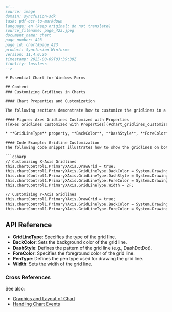 ```html
<!-- 
source: image
domain: syncfusion-sdk
task: pdf-ocr-to-markdown
language: en (keep original; do not translate)
source_filename: page_423.jpeg
document_name: chart
page_number: 423
page_id: chart#page_423
product: Syncfusion Winforms
version: 11.4.0.26
timestamp: 2025-08-09T03:39:38Z
fidelity: lossless
-->

# Essential Chart for Windows Forms

## Content
### Customizing Gridlines in Charts

#### Chart Properties and Customization

The following sections demonstrate how to customize the gridlines in a chart using various properties.

#### Figure: Axes Gridlines Customized with Properties
![Axes Gridlines Customized with Properties](#chart_gridlines_customization)

* **GridLineType** property, **BackColor**, **DashStyle**, **ForeColor**, **PenType**, and **Width** can be specified to customize the gridlines.

#### Code Example: Gridline Customization
The following code snippet illustrates how to show the gridlines on both axes and how to customize them.

```csharp
// Customizing X-Axis Gridlines
this.chartControl1.PrimaryXAxis.DrawGrid = true;
this.chartControl1.PrimaryXAxis.GridLineType.BackColor = System.Drawing.Color.Transparent;
this.chartControl1.PrimaryXAxis.GridLineType.DashStyle = System.Drawing.Drawing2D.DashStyle.DashDotDot;
this.chartControl1.PrimaryXAxis.GridLineType.ForeColor = System.Drawing.Color.DarkBlue;
this.chartControl1.PrimaryXAxis.GridLineType.Width = 2F;

// Customizing Y-Axis Gridlines
this.chartControl1.PrimaryYAxis.DrawGrid = true;
this.chartControl1.PrimaryYAxis.GridLineType.BackColor = System.Drawing.Color.OliveDrab;
this.chartControl1.PrimaryYAxis.GridLineType.ForeColor = System.Drawing.Color.DarkOrange;
```

## API Reference
- **GridLineType**: Specifies the type of the grid line.
- **BackColor**: Sets the background color of the grid line.
- **DashStyle**: Defines the pattern of the grid line (e.g., DashDotDot).
- **ForeColor**: Specifies the foreground color of the grid line.
- **PenType**: Defines the pen type used for drawing the grid line.
- **Width**: Sets the width of the grid line.

### Cross References
See also:
- [Graphics and Layout of Chart](chart#graphics-and-layout)
- [Handling Chart Events](chart#handling-events)

<!-- tags: Syncfusion, Windows Forms, Chart, GridLines, Customization, Properties, Version: 11.4.0.26 -->
<!-- keywords: chart, winforms, gridlines, customization, backcolor, dashstyle, forecolor, pen type, width -->
```